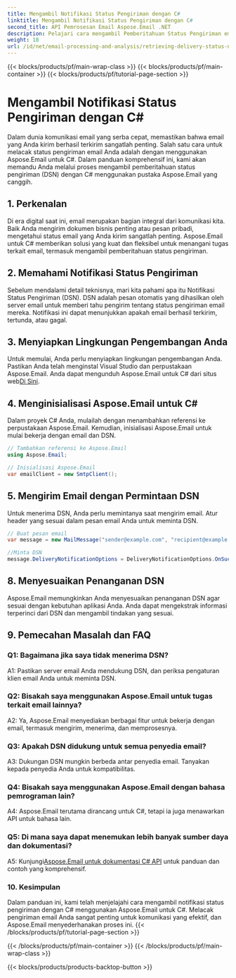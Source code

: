 ```yaml
---
title: Mengambil Notifikasi Status Pengiriman dengan C#
linktitle: Mengambil Notifikasi Status Pengiriman dengan C#
second_title: API Pemrosesan Email Aspose.Email .NET
description: Pelajari cara mengambil Pemberitahuan Status Pengiriman email menggunakan C# dan Aspose.Email untuk .NET.
weight: 18
url: /id/net/email-processing-and-analysis/retrieving-delivery-status-notifications-with-csharp/
---
```


{{< blocks/products/pf/main-wrap-class >}}
{{< blocks/products/pf/main-container >}}
{{< blocks/products/pf/tutorial-page-section >}}

# Mengambil Notifikasi Status Pengiriman dengan C#


Dalam dunia komunikasi email yang serba cepat, memastikan bahwa email yang Anda kirim berhasil terkirim sangatlah penting. Salah satu cara untuk melacak status pengiriman email Anda adalah dengan menggunakan Aspose.Email untuk C#. Dalam panduan komprehensif ini, kami akan memandu Anda melalui proses mengambil pemberitahuan status pengiriman (DSN) dengan C# menggunakan pustaka Aspose.Email yang canggih.

## 1. Perkenalan

Di era digital saat ini, email merupakan bagian integral dari komunikasi kita. Baik Anda mengirim dokumen bisnis penting atau pesan pribadi, mengetahui status email yang Anda kirim sangatlah penting. Aspose.Email untuk C# memberikan solusi yang kuat dan fleksibel untuk menangani tugas terkait email, termasuk mengambil pemberitahuan status pengiriman.

## 2. Memahami Notifikasi Status Pengiriman

Sebelum mendalami detail teknisnya, mari kita pahami apa itu Notifikasi Status Pengiriman (DSN). DSN adalah pesan otomatis yang dihasilkan oleh server email untuk memberi tahu pengirim tentang status pengiriman email mereka. Notifikasi ini dapat menunjukkan apakah email berhasil terkirim, tertunda, atau gagal.

## 3. Menyiapkan Lingkungan Pengembangan Anda

 Untuk memulai, Anda perlu menyiapkan lingkungan pengembangan Anda. Pastikan Anda telah menginstal Visual Studio dan perpustakaan Aspose.Email. Anda dapat mengunduh Aspose.Email untuk C# dari situs web[Di Sini](https://www.aspose.com/downloads/email/net).

## 4. Menginisialisasi Aspose.Email untuk C#

Dalam proyek C# Anda, mulailah dengan menambahkan referensi ke perpustakaan Aspose.Email. Kemudian, inisialisasi Aspose.Email untuk mulai bekerja dengan email dan DSN.

```csharp
// Tambahkan referensi ke Aspose.Email
using Aspose.Email;

// Inisialisasi Aspose.Email
var emailClient = new SmtpClient();
```

## 5. Mengirim Email dengan Permintaan DSN

Untuk menerima DSN, Anda perlu memintanya saat mengirim email. Atur header yang sesuai dalam pesan email Anda untuk meminta DSN.

```csharp
// Buat pesan email
var message = new MailMessage("sender@example.com", "recipient@example.com", "Subject", "Body");

//Minta DSN
message.DeliveryNotificationOptions = DeliveryNotificationOptions.OnSuccess | DeliveryNotificationOptions.OnFailure;
```


## 8. Menyesuaikan Penanganan DSN

Aspose.Email memungkinkan Anda menyesuaikan penanganan DSN agar sesuai dengan kebutuhan aplikasi Anda. Anda dapat mengekstrak informasi terperinci dari DSN dan mengambil tindakan yang sesuai.

## 9. Pemecahan Masalah dan FAQ

### Q1: Bagaimana jika saya tidak menerima DSN?
A1: Pastikan server email Anda mendukung DSN, dan periksa pengaturan klien email Anda untuk meminta DSN.

### Q2: Bisakah saya menggunakan Aspose.Email untuk tugas terkait email lainnya?
A2: Ya, Aspose.Email menyediakan berbagai fitur untuk bekerja dengan email, termasuk mengirim, menerima, dan memprosesnya.

### Q3: Apakah DSN didukung untuk semua penyedia email?
A3: Dukungan DSN mungkin berbeda antar penyedia email. Tanyakan kepada penyedia Anda untuk kompatibilitas.

### Q4: Bisakah saya menggunakan Aspose.Email dengan bahasa pemrograman lain?
A4: Aspose.Email terutama dirancang untuk C#, tetapi ia juga menawarkan API untuk bahasa lain.

### Q5: Di mana saya dapat menemukan lebih banyak sumber daya dan dokumentasi?
 A5: Kunjungi[Aspose.Email untuk dokumentasi C# API](https://reference.aspose.com/email/net/) untuk panduan dan contoh yang komprehensif.

### 10. Kesimpulan

Dalam panduan ini, kami telah menjelajahi cara mengambil notifikasi status pengiriman dengan C# menggunakan Aspose.Email untuk C#. Melacak pengiriman email Anda sangat penting untuk komunikasi yang efektif, dan Aspose.Email menyederhanakan proses ini.
{{< /blocks/products/pf/tutorial-page-section >}}

{{< /blocks/products/pf/main-container >}}
{{< /blocks/products/pf/main-wrap-class >}}

{{< blocks/products/products-backtop-button >}}
